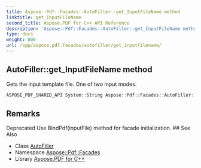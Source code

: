 ```yaml
---
title: Aspose::Pdf::Facades::AutoFiller::get_InputFileName method
linktitle: get_InputFileName
second_title: Aspose.PDF for C++ API Reference
description: 'Aspose::Pdf::Facades::AutoFiller::get_InputFileName method. Gets the input template file. One of two input modes in C++.'
type: docs
weight: 800
url: /cpp/aspose.pdf.facades/autofiller/get_inputfilename/
---
```

## AutoFiller::get_InputFileName method


Gets the input template file. One of two input modes.

```cpp
ASPOSE_PDF_SHARED_API System::String Aspose::Pdf::Facades::AutoFiller::get_InputFileName() const
```

## Remarks


<xrefsect id="deprecated_1_deprecated000006">
  <xreftitle>Deprecated</xreftitle>
  <xrefdescription>
    <para>Use BindPdf(inputFile) method for facade initialization. </para>
  </xrefdescription>
</xrefsect>
## See Also

* Class [AutoFiller](../)
* Namespace [Aspose::Pdf::Facades](../../)
* Library [Aspose.PDF for C++](../../../)
